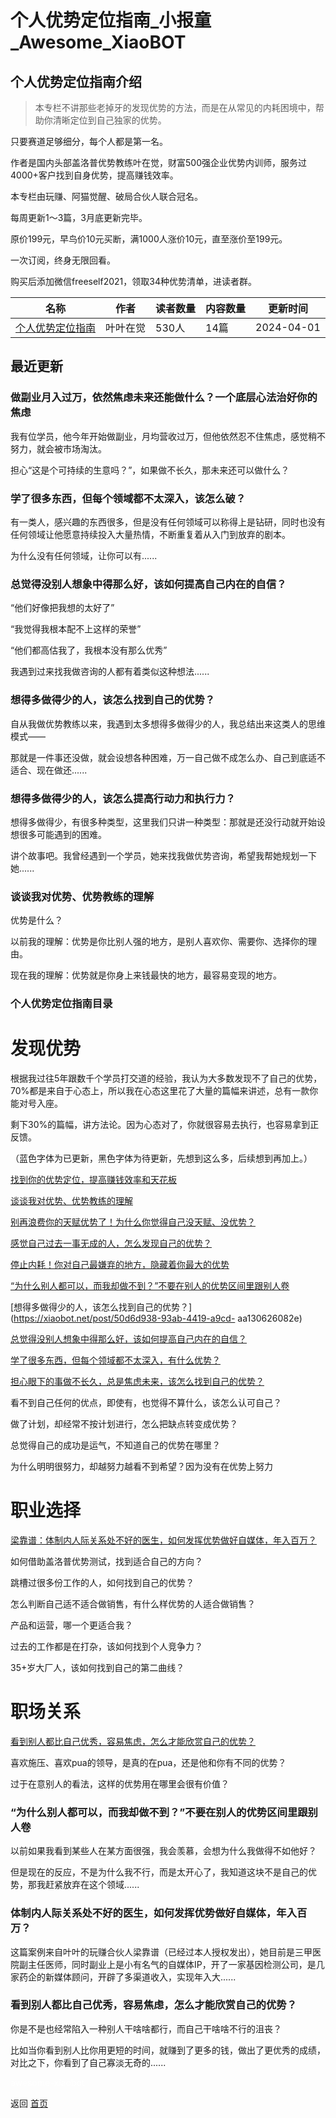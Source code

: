 # 个人优势定位指南_小报童_Awesome_XiaoBOT

## 个人优势定位指南介绍
> 本专栏不讲那些老掉牙的发现优势的方法，而是在从常见的内耗困境中，帮助你清晰定位到自己独家的优势。    
    
只要赛道足够细分，每个人都是第一名。    
    
作者是国内头部盖洛普优势教练叶在觉，财富500强企业优势内训师，服务过4000+客户找到自身优势，提高赚钱效率。    
    
本专栏由玩赚、阿猫觉醒、破局合伙人联合冠名。    
    
每周更新1～3篇，3月底更新完毕。    
    
原价199元，早鸟价10元买断，满1000人涨价10元，直至涨价至199元。    
    
一次订阅，终身无限回看。    
    
购买后添加微信freeself2021，领取34种优势清单，进读者群。  
  


|名称|作者|读者数量|内容数量|更新时间|
|---|---|---|---|---|
|[个人优势定位指南](https://xiaobot.net/p/youshidingwei?refer=0b133df9-27dc-423b-8101-639049001c13)|叶叶在觉|530人|14篇|2024-04-01|

## 最近更新
### 做副业月入过万，依然焦虑未来还能做什么？一个底层心法治好你的焦虑

我有位学员，他今年开始做副业，月均营收过万，但他依然忍不住焦虑，感觉稍不努力，就会被市场淘汰。

担心“这是个可持续的生意吗？”，如果做不长久，那未来还可以做什么？

### 学了很多东西，但每个领域都不太深入，该怎么破？

有一类人，感兴趣的东西很多，但是没有任何领域可以称得上是钻研，同时也没有任何领域让他愿意持续投入大量热情，不断重复着从入门到放弃的剧本。

为什么没有任何领域，让你可以有......

### 总觉得没别人想象中得那么好，该如何提高自己内在的自信？

“他们好像把我想的太好了”

“我觉得我根本配不上这样的荣誉”

“他们都高估我了，我根本没有那么优秀”

我遇到过来找我做咨询的人都有着类似这种想法......

### 想得多做得少的人，该怎么找到自己的优势？

自从我做优势教练以来，我遇到太多想得多做得少的人，我总结出来这类人的思维模式——

那就是一件事还没做，就会设想各种困难，万一自己做不成怎么办、自己到底适不适合、现在做还......

### 想得多做得少的人，该怎么提高行动力和执行力？

想得多做得少，有很多种类型，这里我们只讲一种类型：那就是还没行动就开始设想很多可能遇到的困难。

讲个故事吧。我曾经遇到一个学员，她来找我做优势咨询，希望我帮她规划一下她......

### 谈谈我对优势、优势教练的理解

优势是什么？

以前我的理解：优势是你比别人强的地方，是别人喜欢你、需要你、选择你的理由。

现在我的理解：优势就是你身上来钱最快的地方，最容易变现的地方。

### 个人优势定位指南目录

# 发现优势

根据我过往5年跟数千个学员打交道的经验，我认为大多数发现不了自己的优势，70%都是来自于心态上，所以我在心态这里花了大量的篇幅来讲述，总有一款你能对号入座。

剩下30%的篇幅，讲方法论。因为心态对了，你就很容易去执行，也容易拿到正反馈。

（蓝色字体为已更新，黑色字体为待更新，先想到这么多，后续想到再加上。）

[找到你的优势定位，提高赚钱效率和天花板](https://xiaobot.net/post/3989cad1-b3b4-44e0-83cf-691b88875bde)

[谈谈我对优势、优势教练的理解](https://xiaobot.net/post/3fac8702-c4f0-403c-a9b1-12c02155e2fd)

[别再浪费你的天赋优势了！为什么你觉得自己没天赋、没优势？](https://xiaobot.net/post/223963ff-82bc-45ce-9655-50cd2e9d92c2?refer=d96c3ebb-42f3-45f7-887c-f676545d6f40)

[感觉自己过去一事无成的人，怎么发现自己的优势？](https://xiaobot.net/post/941abe0a-37d9-4170-9dcc-6d94f3328c01?refer=d96c3ebb-42f3-45f7-887c-f676545d6f40)

[停止内耗！你对自己最嫌弃的地方，隐藏着你最大的优势](https://xiaobot.net/post/392b58bf-9fb1-4c02-b1e5-6cb292b441d1?refer=d96c3ebb-42f3-45f7-887c-f676545d6f40)

[“为什么别人都可以，而我却做不到？”不要在别人的优势区间里跟别人卷](https://xiaobot.net/post/1e6d710f-b82e-4757-80f9-ac7c71120a2d)

[想得多做得少的人，该怎么找到自己的优势？](https://xiaobot.net/post/50d6d938-93ab-4419-a9cd-
aa130626082e)

[总觉得没别人想象中得那么好，该如何提高自己内在的自信？](https://xiaobot.net/post/61f7aa9b-c0e0-4652-8462-0ee3a4211f15)

[学了很多东西，但每个领域都不太深入，有什么优势？](https://xiaobot.net/post/151cbe61-eb6b-4737-b2de-b0cddf49f83e)

[担心眼下的事做不长久，总是焦虑未来，该怎么找到自己的优势？](https://xiaobot.net/post/fa24a700-57e2-45b0-acd6-0868314bd441)

看不到自己任何的优点，即使有，也觉得不算什么，该怎么认可自己？

做了计划，却经常不按计划进行，怎么把缺点转变成优势？

总觉得自己的成功是运气，不知道自己的优势在哪里？

为什么明明很努力，却越努力越看不到希望？因为没有在优势上努力

# 职业选择

[梁靠谱：体制内人际关系处不好的医生，如何发挥优势做好自媒体，年入百万？](https://xiaobot.net/post/47efd2a0-a9b3-4309-a679-0e2ce4d90f67?refer=d96c3ebb-42f3-45f7-887c-f676545d6f40)

如何借助盖洛普优势测试，找到适合自己的方向？

跳槽过很多份工作的人，如何找到自己的优势？

怎么判断自己适不适合做销售，有什么样优势的人适合做销售？

产品和运营，哪一个更适合我？

过去的工作都是在打杂，该如何找到个人竞争力？

35+岁大厂人，该如何找到自己的第二曲线？

# 职场关系

[看到别人都比自己优秀，容易焦虑，怎么才能欣赏自己的优势？](https://xiaobot.net/post/fa472981-41f8-4368-ba1d-24d5771d879e?refer=d96c3ebb-42f3-45f7-887c-f676545d6f40)

喜欢施压、喜欢pua的领导，是真的在pua，还是他和你有不同的优势？

过于在意别人的看法，这样的优势用在哪里会很有价值？

### “为什么别人都可以，而我却做不到？”不要在别人的优势区间里跟别人卷

以前如果我看到某些人在某方面很强，我会羡慕，会想为什么我做得不如他好？

但是现在的反应，不是为什么我不行，而是太开心了，我知道这块不是自己的优势，那我赶紧放弃在这个领域......

### 体制内人际关系处不好的医生，如何发挥优势做好自媒体，年入百万？

这篇案例来自叶叶的玩赚合伙人梁靠谱（已经过本人授权发出），她目前是三甲医院副主任医师，同时副业上是小有名气的自媒体IP，开了一家基因检测公司，是几家药企的新媒体顾问，开辟了多渠道收入，实现年入大......

### 看到别人都比自己优秀，容易焦虑，怎么才能欣赏自己的优势？

你是不是也经常陷入一种别人干啥啥都行，而自己干啥啥不行的沮丧？

比如当你看到别人比你用更短的时间，就赚到了更多的钱，做出了更优秀的成绩，对比之下，你看到了自己寡淡无奇的......


<a href="https://github.com/Reno9527/awesome-xiaobot" style="color: white; text-decoration: none;">awesome-xiaobot</a>

返回 [首页](../README.md)
